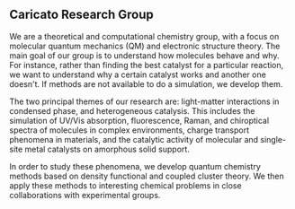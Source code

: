 ## Caricato Research Group

We are a theoretical and computational chemistry group, with a focus on molecular quantum mechanics (QM) and electronic structure theory. 
The main goal of our group is to understand how molecules behave and why. For instance, rather than finding the best catalyst for a particular reaction, 
we want to understand why a certain catalyst works and another one doesn't. If methods are not available to do a simulation, we develop them. 

The two principal themes of our research are: light-matter interactions in condensed phase, and heterogeneous catalysis. 
This includes the simulation of UV/Vis absorption, fluorescence, Raman, and chiroptical spectra of molecules in complex environments, 
charge transport phenomena in materials, and the catalytic activity of molecular and single-site metal catalysts on amorphous solid support. 

In order to study these phenomena, we develop quantum chemistry methods based on density functional and coupled cluster theory. 
We then apply these methods to interesting chemical problems in close collaborations with experimental groups.

<!--

🧙 Remember, you can do mighty things with the power of [Markdown](https://guides.github.com/features/mastering-markdown/)
-->
